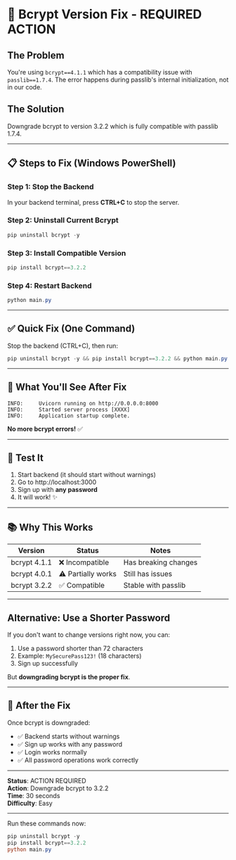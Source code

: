 # 🔧 Bcrypt Version Fix - REQUIRED ACTION

## The Problem
You're using `bcrypt==4.1.1` which has a compatibility issue with `passlib==1.7.4`. The error happens during passlib's internal initialization, not in our code.

## The Solution
Downgrade bcrypt to version 3.2.2 which is fully compatible with passlib 1.7.4.

---

## 📋 Steps to Fix (Windows PowerShell)

### Step 1: Stop the Backend
In your backend terminal, press **CTRL+C** to stop the server.

### Step 2: Uninstall Current Bcrypt
```powershell
pip uninstall bcrypt -y
```

### Step 3: Install Compatible Version
```powershell
pip install bcrypt==3.2.2
```

### Step 4: Restart Backend
```powershell
python main.py
```

---

## ✅ Quick Fix (One Command)

Stop the backend (CTRL+C), then run:

```powershell
pip uninstall bcrypt -y && pip install bcrypt==3.2.2 && python main.py
```

---

## 🎯 What You'll See After Fix

```
INFO:     Uvicorn running on http://0.0.0.0:8000
INFO:     Started server process [XXXX]
INFO:     Application startup complete.
```

**No more bcrypt errors!** ✅

---

## 🧪 Test It

1. Start backend (it should start without warnings)
2. Go to http://localhost:3000
3. Sign up with **any password**
4. It will work! ✨

---

## 📚 Why This Works

| Version | Status | Notes |
|---------|--------|-------|
| bcrypt 4.1.1 | ❌ Incompatible | Has breaking changes |
| bcrypt 4.0.1 | ⚠️ Partially works | Still has issues |
| bcrypt 3.2.2 | ✅ Compatible | Stable with passlib |

---

## Alternative: Use a Shorter Password

If you don't want to change versions right now, you can:
1. Use a password shorter than 72 characters
2. Example: `MySecurePass123!` (18 characters)
3. Sign up successfully

But **downgrading bcrypt is the proper fix**.

---

## 🚀 After the Fix

Once bcrypt is downgraded:
- ✅ Backend starts without warnings
- ✅ Sign up works with any password
- ✅ Login works normally
- ✅ All password operations work correctly

---

**Status**: ACTION REQUIRED  
**Action**: Downgrade bcrypt to 3.2.2  
**Time**: 30 seconds  
**Difficulty**: Easy

---

Run these commands now:
```powershell
pip uninstall bcrypt -y
pip install bcrypt==3.2.2
python main.py
```

